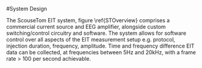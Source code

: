 #System Design

The ScouseTom EIT system, figure \ref{STOverview} comprises a commercial current source and EEG amplifier, alongside custom switching/control circuitry and software. The system allows for software control over all aspects of the EIT measurement setup e.g. protocol, injection duration, frequency, amplitude.  Time and frequency difference EIT data can be collected, at frequencies between 5Hz and 20kHz, with a frame rate > 100 per second achievable.